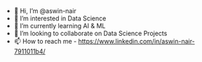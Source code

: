 - 👋 Hi, I’m @aswin-nair
- 👀 I’m interested in Data Science
- 🌱 I’m currently learning AI & ML
- 💞️ I’m looking to collaborate on Data Science Projects
- 📫 How to reach me - https://www.linkedin.com/in/aswin-nair-7911011b4/

<!---
aswin-nair/aswin-nair is a ✨ special ✨ repository because its `README.md` (this file) appears on your GitHub profile.
You can click the Preview link to take a look at your changes.
--->
